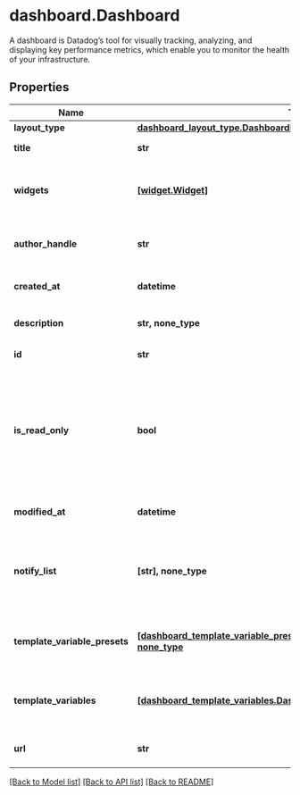 # dashboard.Dashboard

A dashboard is Datadog’s tool for visually tracking, analyzing, and displaying key performance metrics, which enable you to monitor the health of your infrastructure.
## Properties
Name | Type | Description | Notes
------------ | ------------- | ------------- | -------------
**layout_type** | [**dashboard_layout_type.DashboardLayoutType**](DashboardLayoutType.md) |  | 
**title** | **str** | Title of the dashboard. | 
**widgets** | [**[widget.Widget]**](Widget.md) | List of widgets to display on the dashboard. | 
**author_handle** | **str** | Identifier of the dashboard author. | [optional] [readonly] 
**created_at** | **datetime** | Creation date of the dashboard. | [optional] [readonly] 
**description** | **str, none_type** | Description of the dashboard. | [optional] 
**id** | **str** | ID of the dashboard. | [optional] [readonly] 
**is_read_only** | **bool** | Whether this dashboard is read-only. If True, only the author and admins can make changes to it. | [optional]  if omitted the server will use the default value of False
**modified_at** | **datetime** | Modification date of the dashboard. | [optional] [readonly] 
**notify_list** | **[str], none_type** | List of handles of users to notify when changes are made to this dashboard. | [optional] 
**template_variable_presets** | [**[dashboard_template_variable_preset.DashboardTemplateVariablePreset], none_type**](DashboardTemplateVariablePreset.md) | Array of template variables saved views. | [optional] 
**template_variables** | [**[dashboard_template_variables.DashboardTemplateVariables], none_type**](DashboardTemplateVariables.md) | List of template variables for this dashboard. | [optional] 
**url** | **str** | The URL of the dashboard. | [optional] [readonly] 

[[Back to Model list]](../README.md#documentation-for-models) [[Back to API list]](../README.md#documentation-for-api-endpoints) [[Back to README]](../README.md)


